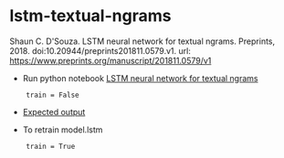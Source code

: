 # lstm-textual-ngrams

Shaun C. D'Souza. LSTM neural network for textual ngrams. Preprints, 2018. doi:10.20944/preprints201811.0579.v1. url: https://www.preprints.org/manuscript/201811.0579/v1

* Run python notebook [LSTM neural network for textual ngrams](https://nbviewer.jupyter.org/github/shaundsouza/lstm-textual-ngrams/blob/master/lstm_text_generation_word.ipynb)
```
	train = False
```

* [Expected output](/output)

* To retrain model.lstm
```
	train = True
```
